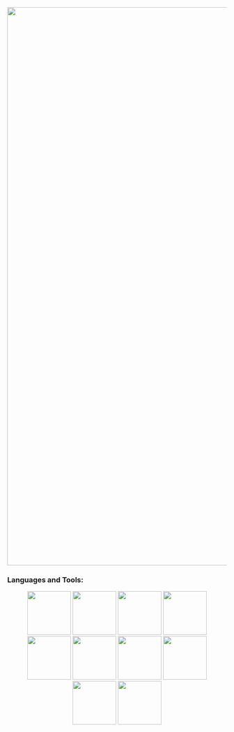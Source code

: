 
<img src="https://user-images.githubusercontent.com/74038190/225813708-98b745f2-7d22-48cf-9150-083f1b00d6c9.gif" width="1280">

<h3 align="left">
  Languages and Tools:
</h3>


<p align="center" margin="100px"> 
<img height="100" src="https://media.giphy.com/media/XAxylRMCdpbEWUAvr8/giphy.gif">
<img height="100" src="https://media.giphy.com/media/fsEaZldNC8A1PJ3mwp/giphy.gif">
<img height="100" src="https://media.giphy.com/media/ln7z2eWriiQAllfVcn/giphy.gif">
<img height="100" src="https://media.giphy.com/media/kdFc8fubgS31b8DsVu/giphy.gif">
<img height="100" src="https://media.giphy.com/media/eNAsjO55tPbgaor7ma/giphy.gif">
<img height="100" src="https://media.giphy.com/media/LMt9638dO8dftAjtco/giphy.gif">
<img height="100" src="https://media.giphy.com/media/kH1DBkPNyZPOk0BxrM/giphy.gif">
<img height="100" src="https://media.giphy.com/media/Ri2TUcKlaOcaDBxFpY/giphy.gif">
<img height="100" src="https://media.giphy.com/media/KzJkzjggfGN5Py6nkT/giphy.gif">
<img height="100" src="https://media.giphy.com/media/IdyAQJVN2kVPNUrojM/giphy.gif">
</p>

 
